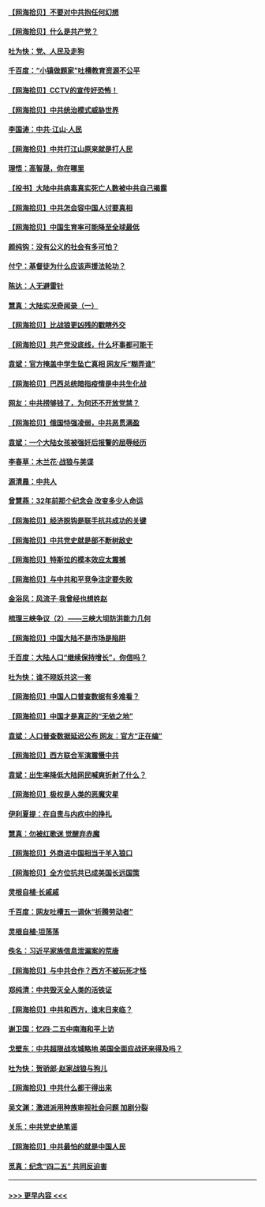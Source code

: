 #### [【网海拾贝】不要对中共抱任何幻想](../pages/nsc993/n12965222.md?t=05220852) 
#### [【网海拾贝】什么是共产党？](../pages/nsc993/n12962781.md?t=05220852) 
#### [吐为快：党、人民及走狗](../pages/nsc993/n12962747.md?t=05220852) 
#### [千百度：“小镇做题家”吐槽教育资源不公平](../pages/nsc993/n12962705.md?t=05220852) 
#### [【网海拾贝】CCTV的宣传好恐怖！](../pages/nsc993/n12959984.md?t=05220852) 
#### [【网海拾贝】中共统治模式威胁世界](../pages/nsc993/n12957622.md?t=05220852) 
#### [李国涛：中共‧江山‧人民](../pages/nsc993/n12957502.md?t=05220852) 
#### [【网海拾贝】中共打江山原来就是打人民](../pages/nsc993/n12954345.md?t=05220852) 
#### [理悟：高智晟，你在哪里](../pages/nsc993/n12953115.md?t=05220852) 
#### [【投书】大陆中共病毒真实死亡人数被中共自己揭露](../pages/nsc993/n12953050.md?t=05220852) 
#### [【网海拾贝】中共怎会容中国人讨要真相](../pages/nsc993/n12952161.md?t=05220852) 
#### [【网海拾贝】中国生育率可能降至全球最低](../pages/nsc993/n12948793.md?t=05220852) 
#### [颜纯钩：没有公义的社会有多可怕？](../pages/nsc993/n12947626.md?t=05220852) 
#### [付宁：基督徒为什么应该声援法轮功？](../pages/nsc993/n12947233.md?t=05220852) 
#### [陈达：人无避雷针](../pages/nsc993/n12947098.md?t=05220852) 
#### [慧真：大陆实况奇闻录（一）](../pages/nsc993/n12945811.md?t=05220852) 
#### [【网海拾贝】比战狼更凶残的戳瞎外交](../pages/nsc993/n12945717.md?t=05220852) 
#### [【网海拾贝】共产党没底线，什么坏事都可能干](../pages/nsc993/n12942090.md?t=05220852) 
#### [袁斌：官方掩盖中学生坠亡真相 网友斥“糊弄谁”](../pages/nsc993/n12942029.md?t=05220852) 
#### [【网海拾贝】巴西总统暗指疫情是中共生化战](../pages/nsc993/n12938999.md?t=05220852) 
#### [网友：中共捞够钱了，为何还不开放党禁？](../pages/nsc993/n12938952.md?t=05220852) 
#### [【网海拾贝】俄国恃强凌弱，中共恶贯满盈](../pages/nsc993/n12936626.md?t=05220852) 
#### [袁斌：一个大陆女孩被强奸后报警的屈辱经历](../pages/nsc993/n12936547.md?t=05220852) 
#### [李春草：木兰花·战狼与美谍](../pages/nsc993/n12935995.md?t=05220852) 
#### [源清晨：中共人](../pages/nsc993/n12935589.md?t=05220852) 
#### [曾慧燕：32年前那个纪念会 改变多少人命运](../pages/nsc993/n12934233.md?t=05220852) 
#### [【网海拾贝】经济脱钩是联手抗共成功的关键](../pages/nsc993/n12934176.md?t=05220852) 
#### [【网海拾贝】中共党史就是部不断树敌史](../pages/nsc993/n12932844.md?t=05220852) 
#### [【网海拾贝】特斯拉的模本效应太震撼](../pages/nsc993/n12925626.md?t=05220852) 
#### [【网海拾贝】与中共和平竞争注定要失败](../pages/nsc993/n12923326.md?t=05220852) 
#### [金浴凤：风流子‧我曾经也想姓赵](../pages/nsc993/n12920911.md?t=05220852) 
#### [梳理三峡争议（2）——三峡大坝防洪能力几何](../pages/nsc993/n12920173.md?t=05220852) 
#### [【网海拾贝】中国大陆不是市场是陷阱](../pages/nsc993/n12920143.md?t=05220852) 
#### [千百度：大陆人口“继续保持增长”，你信吗？](../pages/nsc993/n12918946.md?t=05220852) 
#### [吐为快：谁不晓妖共这一套](../pages/nsc993/n12918941.md?t=05220852) 
#### [【网海拾贝】中国人口普查数据有多难看？](../pages/nsc993/n12917822.md?t=05220852) 
#### [【网海拾贝】中国才是真正的“无依之地”](../pages/nsc993/n12915845.md?t=05220852) 
#### [袁斌：人口普查数据延迟公布 网友：官方“正在编”](../pages/nsc993/n12915748.md?t=05220852) 
#### [【网海拾贝】西方联合军演震慑中共](../pages/nsc993/n12913466.md?t=05220852) 
#### [袁斌：出生率降低大陆网民喊爽折射了什么？](../pages/nsc993/n12913365.md?t=05220852) 
#### [【网海拾贝】极权是人类的恶魔灾星](../pages/nsc993/n12910697.md?t=05220852) 
#### [伊利夏提：在自责与内疚中的挣扎](../pages/nsc993/n12910493.md?t=05220852) 
#### [慧真：勿被红歌迷 觉醒弃赤魔](../pages/nsc993/n12910485.md?t=05220852) 
#### [【网海拾贝】外商进中国相当于羊入狼口](../pages/nsc993/n12908274.md?t=05220852) 
#### [【网海拾贝】全方位抗共已成美国长远国策](../pages/nsc993/n12906878.md?t=05220852) 
#### [灵根自植‧长戚戚](../pages/nsc993/n12905585.md?t=05220852) 
#### [千百度：网友吐槽五一调休“折腾劳动者”](../pages/nsc993/n12905934.md?t=05220852) 
#### [灵根自植‧坦荡荡](../pages/nsc993/n12905562.md?t=05220852) 
#### [佚名：习近平家族信息泄漏案的荒唐](../pages/nsc993/n12904705.md?t=05220852) 
#### [【网海拾贝】与中共合作？西方不被玩死才怪](../pages/nsc993/n12903873.md?t=05220852) 
#### [郑纯清：中共毁灭全人类的活铁证](../pages/nsc993/n12903785.md?t=05220852) 
#### [【网海拾贝】中共和西方，谁末日来临？](../pages/nsc993/n12903482.md?t=05220852) 
#### [谢卫国：忆四‧二五中南海和平上访](../pages/nsc993/n12902192.md?t=05220852) 
#### [戈壁东：中共超限战攻城略地 美国全面应战还来得及吗？](../pages/nsc993/n12902297.md?t=05220852) 
#### [吐为快：贺骄郎‧赵家战狼与狗儿](../pages/nsc993/n12902280.md?t=05220852) 
#### [【网海拾贝】中共什么都干得出来](../pages/nsc993/n12897500.md?t=05220852) 
#### [吴文渊：激进派用种族审视社会问题 加剧分裂](../pages/nsc993/n12893881.md?t=05220852) 
#### [关乐：中共党史绝笔谣](../pages/nsc993/n12897270.md?t=05220852) 
#### [【网海拾贝】中共最怕的就是中国人民](../pages/nsc993/n12894705.md?t=05220852) 
#### [觅真：纪念“四二五” 共同反迫害](../pages/nsc993/n12894553.md?t=05220852) 

----
#### [ >>> 更早内容 <<< ](../indexes/nsc993-earlier.md)
